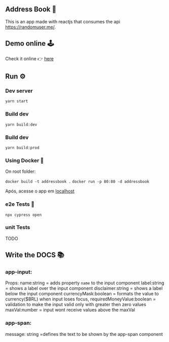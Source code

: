 ## Address Book 📕

This is an app made with reactjs that consumes the api https://randomuser.me/.

## Demo online 🕹️

Check it online 👉 [here](https://stoic-shannon-2216c1.netlify.app/)

## Run ⚙️

### Dev server
```yarn start```

### Build dev
```yarn build:dev```

### Build dev
```yarn build:prod```

### Using Docker 🐋

On root folder:

```docker build -t addressbook .```
```docker run -p 80:80 -d addressbook```

Após, acesse o app em [localhost](http://localhost/)

### e2e Tests 🧪

```npx cypress open```

### unit Tests

TODO

## Write the DOCS 📚

### app-input:

Props: 
name:string = adds property `name` to the input component
label:string = shows a label over the input component
disclaimer:string  = shows a label below the input component
currencyMask:boolean = formats the value to currency($BRL) when input loses focus,
requiredMoneyValue:boolean = validation to make the input valid only with greater then zero values
maxVal:number = input wont receive values above the maxVal

### app-span:

message: string =defines the text to be shown by the app-span component
